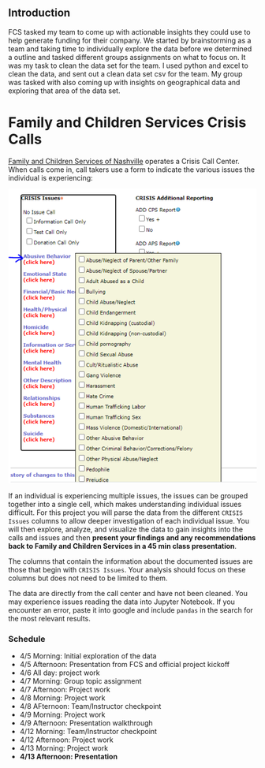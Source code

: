 ## Introduction
FCS tasked my team to come up with actionable insights they could use to help generate funding for their company. We started by brainstorming as a team and taking time to individually explore the data before we determined a outline and tasked different groups assignments on what to focus on. It was my task to clean the data set for the team. I used python and excel to clean the data, and sent out a clean data set csv for the team. My group was tasked with also coming up with insights on geographical data and exploring that area of the data set.

# Family and Children Services Crisis Calls

[Family and Children Services of Nashville](http://www.fcsnashville.org/) operates a Crisis Call Center. When calls come in, call takers use a form to indicate the various issues the individual is experiencing: 

![crisis_call_form](assets/crisis_call_form.png)

If an individual is experiencing multiple issues, the issues can be grouped together into a single cell, which makes understanding individual issues difficult. For this project you will parse the data from the different `CRISIS Issues` columns to allow deeper investigation of each individual issue. You will then explore, analyze, and visualize the data to gain insights into the calls and issues and then **present your findings and any recommendations back to Family and Children Services in a 45 min class presentation**.

The columns that contain the information about the documented issues are those that begin with `CRISIS Issues`. Your analysis should focus on these columns but does not need to be limited to them. 

The data are directly from the call center and have not been cleaned. You may experience issues reading the data into Jupyter Notebook. If you encounter an error, paste it into google and include `pandas` in the search for the most relevant results.

### Schedule

- 4/5 Morning: Initial exploration of the data
- 4/5 Afternoon: Presentation from FCS and official project kickoff
- 4/6 All day: project work
- 4/7 Morning: Group topic assignment
- 4/7 Afternoon: Project work
- 4/8 Morning: Project work
- 4/8 AFternoon: Team/Instructor checkpoint
- 4/9 Morning: Project work
- 4/9 Afternoon: Presentation walkthrough
- 4/12 Morning: Team/Instructor checkpoint
- 4/12 Afternoon: Project work
- 4/13 Morning: Project work
- **4/13 Afternoon: Presentation**
